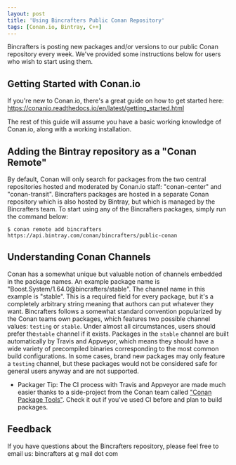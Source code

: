 ```yaml
---
layout: post
title: 'Using Bincrafters Public Conan Repository'
tags: [Conan.io, Bintray, C++]
---
```


Bincrafters is posting new packages and/or versions to our public Conan repository every week. We've provided some instructions below for users who wish to start using them. 

## Getting Started with Conan.io
If you're new to Conan.io, there's a great guide on how to get started here: 
https://conanio.readthedocs.io/en/latest/getting_started.html

The rest of this guide will assume you have a basic working knowledge of Conan.io, along with a working installation. 

## Adding the Bintray repository as a "Conan Remote"
By default, Conan will only search for packages from the two central repositories hosted and moderated by Conan.io staff: "conan-center" and "conan-transit".  Bincrafters packages are hosted in a separate Conan repository which is also hosted by Bintray, but which is managed by the Bincrafters team.  To start using any of the Bincrafters packages, simply run the command below:

	$ conan remote add bincrafters https://api.bintray.com/conan/bincrafters/public-conan

## Understanding Conan Channels
Conan has a somewhat unique but valuable notion of channels embedded in the package names.  An example package name is "Boost.System/1.64.0@bincrafters/stable".  The channel name in this example is "stable".  This is a required field for every package, but it's a completely arbitrary string meaning that authors can put whatever they want.  Bincrafters follows a somewhat standard convention popularized by the Conan teams own packages, which features two possible channel values:  `testing` or `stable`.   Under almost all circumstances, users should prefer the`stable` channel if it exists.  Packages in the `stable` channel are built automatically by Travis and Appveyor, which means they should have a wide variety of precompiled binaries corresponding to the most common build configurations.  In some cases, brand new packages may only feature a `testing` channel, but these packages would not be considered safe for general users anyway and are not supported.  

* Packager Tip: The CI process with Travis and Appveyor are made much easier thanks to a side-project from the Conan team called ["Conan Package Tools"](https://github.com/conan-io/conan-package-tools). Check it out if you've used CI before and plan to build packages. 

## Feedback
If you have questions about the Bincrafters repository, please feel free to email us: bincrafters at g mail dot com
